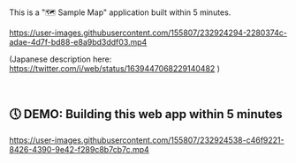 This is a "🗺 Sample Map" application built within 5 minutes.


https://user-images.githubusercontent.com/155807/232924294-2280374c-adae-4d7f-bd88-e8a9bd3ddf03.mp4

(Japanese description here: https://twitter.com/i/web/status/1639447068229140482 )

<br>

## 🕔 DEMO: Building this web app within 5 minutes

https://user-images.githubusercontent.com/155807/232924538-c46f9221-8426-4390-9e42-f289c8b7cb7c.mp4




